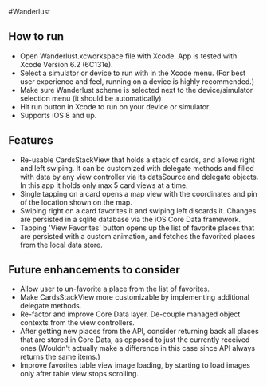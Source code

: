 #Wanderlust

## How to run
- Open Wanderlust.xcworkspace file with Xcode. App is tested with Xcode Version 6.2 (6C131e).
- Select a simulator or device to run with in the Xcode menu. (For best user experience and feel, running on a device is highly recommended.)
- Make sure Wanderlust scheme is selected next to the device/simulator selection menu (it should be automatically)
- Hit run button in Xcode to run on your device or simulator.
- Supports iOS 8 and up.

## Features
- Re-usable CardsStackView that holds a stack of cards, and allows right and left swiping. It can be customized with delegate methods and filled with data by any view controller via its dataSource and delegate objects. In this app it holds only max 5 card views at a time.
- Single tapping on a card opens a map view with the coordinates and pin of the location shown on the map.
- Swiping right on a card favorites it and swiping left discards it. Changes are persisted in a sqlite database via the iOS Core Data framework.
- Tapping 'View Favorites' button opens up the list of favorite places that are persisted with a custom animation, and fetches the favorited places from the local data store.

## Future enhancements to consider
- Allow user to un-favorite a place from the list of favorites.
- Make CardsStackView more customizable by implementing additional delegate methods.
- Re-factor and improve Core Data layer. De-couple managed object contexts from the view controllers.
- After getting new places from the API, consider returning back all places that are stored in Core Data, as opposed to just the currently received ones (Wouldn't actually make a difference in this case since API always returns the same items.)
- Improve favorites table view image loading, by starting to load images only after table view stops scrolling.